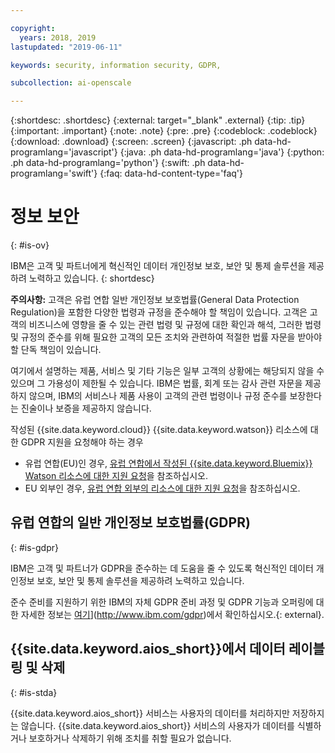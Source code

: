 ```yaml
---

copyright:
  years: 2018, 2019
lastupdated: "2019-06-11"

keywords: security, information security, GDPR, 

subcollection: ai-openscale

---
```


{:shortdesc: .shortdesc}
{:external: target="_blank" .external}
{:tip: .tip}
{:important: .important}
{:note: .note}
{:pre: .pre}
{:codeblock: .codeblock}
{:download: .download}
{:screen: .screen}
{:javascript: .ph data-hd-programlang='javascript'}
{:java: .ph data-hd-programlang='java'}
{:python: .ph data-hd-programlang='python'}
{:swift: .ph data-hd-programlang='swift'}
{:faq: data-hd-content-type='faq'}

# 정보 보안
{: #is-ov}

IBM은 고객 및 파트너에게 혁신적인 데이터 개인정보 보호, 보안 및 통제 솔루션을 제공하려 노력하고 있습니다.
{: shortdesc}

**주의사항:**
고객은 유럽 연합 일반 개인정보 보호법률(General Data Protection Regulation)을 포함한 다양한 법령과 규정을 준수해야 할 책임이 있습니다. 고객은 고객의 비즈니스에 영향을 줄 수 있는 관련 법령 및 규정에 대한 확인과 해석,
그러한 법령 및 규정의 준수를 위해 필요한 고객의 모든 조치와 관련하여 적절한 법률 자문을 받아야 할
단독 책임이 있습니다.

여기에서 설명하는 제품, 서비스 및 기타 기능은 일부 고객의 상황에는 해당되지 않을 수 있으며
그 가용성이 제한될 수 있습니다. IBM은 법률, 회계 또는 감사 관련 자문을 제공하지 않으며, IBM의 서비스나 제품 사용이 고객의 관련 법령이나 규정 준수를 보장한다는 진술이나 보증을 제공하지 않습니다.

작성된 {{site.data.keyword.cloud}} {{site.data.keyword.watson}} 리소스에 대한 GDPR 지원을 요청해야 하는 경우

-   유럽 연합(EU)인 경우, [유럽 연합에서 작성된 {{site.data.keyword.Bluemix}} Watson 리소스에 대한 지원 요청](/docs/services/watson?topic=watson-gdpr-sar#request-EU)을 참조하십시오.
-   EU 외부인 경우, [유럽 연합 외부의 리소스에 대한 지원 요청](/docs/services/watson?topic=watson-gdpr-sar#request-non-EU)을 참조하십시오.

## 유럽 연합의 일반 개인정보 보호법률(GDPR)
{: #is-gdpr}

IBM은 고객 및 파트너가 GDPR을 준수하는 데 도움을 줄 수 있도록 혁신적인 데이터 개인정보 보호, 보안 및 통제 솔루션을 제공하려 노력하고 있습니다.

준수 준비를 지원하기 위한 IBM의 자체 GDPR 준비 과정 및 GDPR 기능과 오퍼링에 대한 자세한 정보는 [여기](../../icons/launch-glyph.svg "외부 링크 아이콘")](http://www.ibm.com/gdpr)에서 확인하십시오.{: external}.

## {{site.data.keyword.aios_short}}에서 데이터 레이블링 및 삭제
{: #is-stda}

{{site.data.keyword.aios_short}} 서비스는 사용자의 데이터를 처리하지만 저장하지는 않습니다. {{site.data.keyword.aios_short}} 서비스의 사용자가 데이터를 식별하거나 보호하거나 삭제하기 위해 조치를 취할 필요가 없습니다.
